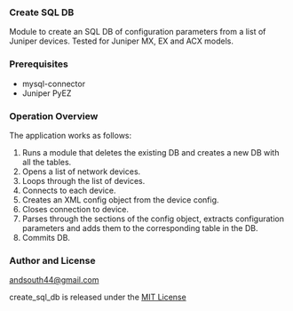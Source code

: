 ### Create SQL DB

Module to create an SQL DB of configuration parameters from a list of Juniper devices. Tested for Juniper MX, EX and ACX models.


### Prerequisites
* mysql-connector
* Juniper PyEZ

### Operation Overview
The application works as follows:

1. Runs a module that deletes the existing DB and creates a new DB with all the tables.
2. Opens a list of network devices.
3. Loops through the list of devices.
4. Connects to each device.
5. Creates an XML config object from the device config.
6. Closes connection to device.
7. Parses through the sections of the config object, extracts configuration parameters and adds them to the corresponding table in the DB.
8. Commits DB.

### Author and License

andsouth44@gmail.com

create_sql_db is released under the [MIT License](License.txt)

























































































































































































































































































































































































































































































































































































































































































































































































































































































































































































































































































































































































































































































































































































































